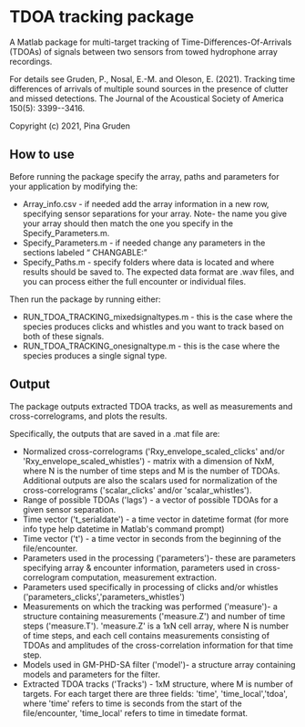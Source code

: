 # TDOA tracking package

A Matlab package for multi-target tracking of Time-Differences-Of-Arrivals (TDOAs) of signals between two sensors from towed hydrophone array recordings.

For details see Gruden, P.,  Nosal, E.-M. and Oleson, E. (2021). Tracking time differences of arrivals of multiple sound sources in the presence of clutter and missed detections. The Journal of the Acoustical Society of America  150(5): 3399--3416.

Copyright (c) 2021, Pina Gruden


## How to use

Before running the package specify the array, paths and parameters for your application by modifying the: 
- Array_info.csv - if needed add the array information in a new row, specifying sensor separations for your array. Note- the name you give your array should then match the one you specify in the Specify_Parameters.m.
- Specify_Parameters.m - if needed change any parameters in the sections labeled “ CHANGABLE:” 
- Specify_Paths.m - specify folders where data is located and where results should be saved to. The expected data format are .wav files, and you can process either the full encounter or individual files. 


Then run the package by running either:
- RUN_TDOA_TRACKING_mixedsignaltypes.m - this is the case where the species produces clicks and whistles and you want to track based on both of these signals.
- RUN_TDOA_TRACKING_onesignaltype.m - this is the case where the species produces a single signal type.  


## Output

The package outputs extracted TDOA tracks, as well as measurements and cross-correlograms, and plots the results.

Specifically, the outputs that are saved in a .mat file are:
- Normalized cross-correlograms ('Rxy_envelope_scaled_clicks' and/or 'Rxy_envelope_scaled_whistles') - matrix with a dimension of NxM, where N is the number of time steps and M is the number of TDOAs. Additional outputs are also the scalars used for normalization of the cross-correlograms ('scalar_clicks' and/or 'scalar_whistles').
- Range of possible TDOAs ('lags') - a vector of possible TDOAs for a given sensor separation.
- Time vector ('t_serialdate') - a time vector in datetime format (for more info type help datetime in Matlab's command prompt)
- Time vector ('t') - a time vector in seconds from the beginning of the file/encounter.
- Parameters used in the processing ('parameters')- these are parameters specifying array & encounter information, parameters used in cross-correlogram computation, measurement extraction.
- Parameters used specifically in processing of clicks and/or whistles ('parameters_clicks','parameters_whistles')
- Measurements on which the tracking was performed ('measure')- a structure containing measurements ('measure.Z') and number of time steps ('measure.T'). 'measure.Z' is a 1xN cell array, where N is number of time steps, and each cell contains measurements consisting of TDOAs and amplitudes of the cross-correlation information for that time step.
- Models used in GM-PHD-SA filter ('model')- a structure array containing models and parameters for the filter.
- Extracted TDOA tracks ('Tracks') - 1xM structure, where M is number of targets. For each target there are three fields: 'time', 'time_local','tdoa', where 'time' refers to time is seconds from the start of the file/encounter, 'time_local' refers to time in timedate format.



  